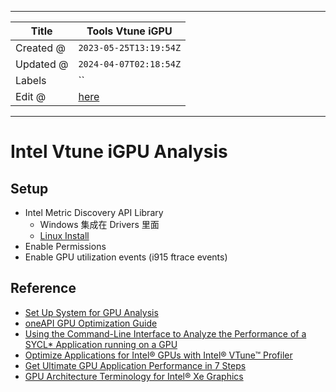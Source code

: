-----

| Title     | Tools Vtune iGPU                                 |
| --------- | ------------------------------------------------ |
| Created @ | `2023-05-25T13:19:54Z`                           |
| Updated @ | `2024-04-07T02:18:54Z`                           |
| Labels    | \`\`                                             |
| Edit @    | [here](https://github.com/junxnone/opt/issues/9) |

-----

# Intel Vtune iGPU Analysis

## Setup

  - Intel Metric Discovery API Library
      - Windows 集成在 Drivers 里面
      - [Linux Install](https://github.com/intel/metrics-discovery)
  - Enable Permissions
  - Enable GPU utilization events (i915 ftrace events)

## Reference

  - [Set Up System for GPU
    Analysis](https://www.intel.com/content/www/us/en/docs/vtune-profiler/user-guide/2023-0/set-up-system-for-gpu-analysis.html)
  - [oneAPI GPU Optimization
    Guide](https://www.intel.com/content/www/us/en/docs/oneapi/optimization-guide-gpu/2023-0/overview.html)
  - [Using the Command-Line Interface to Analyze the Performance of a
    SYCL\* Application running on a
    GPU](https://www.intel.com/content/www/us/en/docs/vtune-profiler/cookbook/2023-1/profiling-gpu-from-cli.html)
  - [Optimize Applications for Intel® GPUs with Intel® VTune™
    Profiler](https://www.intel.com/content/www/us/en/developer/articles/technical/optimize-applications-for-intel-gpus-with-intel-vtune-profiler.html)
  - [Get Ultimate GPU Application Performance in 7
    Steps](https://www.intel.com/content/www/us/en/developer/articles/technical/get-ultimate-gpu-performance-in-7-steps-with-vtune.html)
  - [GPU Architecture Terminology for Intel® Xe
    Graphics](https://www.intel.com/content/www/us/en/developer/articles/technical/gpu-terminology-for-intel-xe.html)
